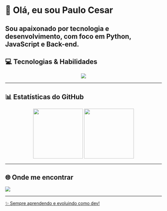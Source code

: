 # 👋 Olá, eu sou Paulo Cesar 

Sou apaixonado por tecnologia e desenvolvimento, com foco em **Python**, **JavaScript** e **Back-end**.  
---

## 💻 Tecnologias & Habilidades
<p align="left">
<p align="center">
  <a href="https://skillicons.dev">
    <img src="https://skillicons.dev/icons?i=git,python,js,c,raspberrypi,ruby,arduino,react,vite," />
  </a>
</p>
</p>

---


## 📊 Estatísticas do GitHub
<p align="center">
  <img src="https://github-readme-stats.vercel.app/api?username=PauloCesar-hub&show_icons=true&theme=tokyonight" height="160"/>
  <img src="https://github-readme-stats.vercel.app/api/top-langs/?username=PauloCesar-hub&layout=compact&theme=tokyonight" height="160"/>
</p>

---

## 🌐 Onde me encontrar
<p align="left">
  <a href="https://www.linkedin.com/in/paulo-c%C3%A9sar-govea-01b4b32a2/" target="_blank">
    <img src="https://img.shields.io/badge/LinkedIn-0A66C2?style=for-the-badge&logo=linkedin&logoColor=white"/>
</p>

---
✨ Sempre aprendendo e evoluindo como dev!
